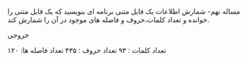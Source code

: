 مساله نهم- شمارش اطلاعات یک فایل متنی
برنامه ای بنویسید که یک فایل متنی را خوانده و تعداد کلمات،حروف و فاصله های موجود در آن را شمارش کند.

خروجی

تعداد کلمات : ۹۳
تعداد حروف : ۴۳۵
تعداد فاصله ها: ۱۲۰